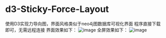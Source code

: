 # d3-Sticky-Force-Layout
使用D3实现力导向图，界面风格类似于neo4j图数据库可视化界面
程序直接下载即可，无需远程连接
界面效果如下：
![image](http://github.com/suxiaoyu/d3-Sticky-Force-Layout/edit/master/index.jpg)
全屏效果如下：
![image](http://github.com/suxiaoyu/d3-Sticky-Force-Layout/edit/master/fullscreen.jpg)
